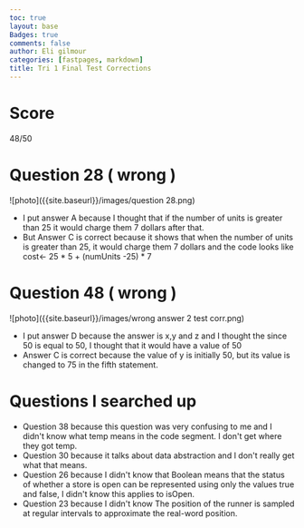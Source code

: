 ```yaml
---
toc: true
layout: base
Badges: true
comments: false
author: Eli gilmour
categories: [fastpages, markdown]
title: Tri 1 Final Test Corrections
---
```


# Score

48/50

# Question 28 ( wrong )

![photo]({{site.baseurl}}/images/question 28.png)

- I put answer A because I thought that if the number of units is greater than 25 it would charge them 7 dollars after that.
- But Answer C is correct because it shows that when the number of units is greater than 25, it would charge them 7 dollars and the code looks like
cost<- 25 * 5 + (numUnits -25) * 7

# Question 48 ( wrong )

![photo]({{site.baseurl}}/images/wrong answer 2 test corr.png)

- I put answer D because the answer is x,y and z and I thought the since 50 is equal to 50, I thought that it would have a value of 50
- Answer C is correct because the value of y is initially 50, but its value is changed to 75 in the fifth statement.

# Questions I searched up 

- Question 38 because this question was very confusing to me and I didn't know what temp means in the code segment. I don't get where they got temp.
- Question 30 because it talks about data abstraction and I don't really get what that means.
- Question 26 because I didn't know that Boolean means that the status of whether a store is open can be represented using only the values true and false, I didn't know this applies to isOpen.
- Question 23 because I didn't know The position of the runner is sampled at regular intervals to approximate the real-word position.